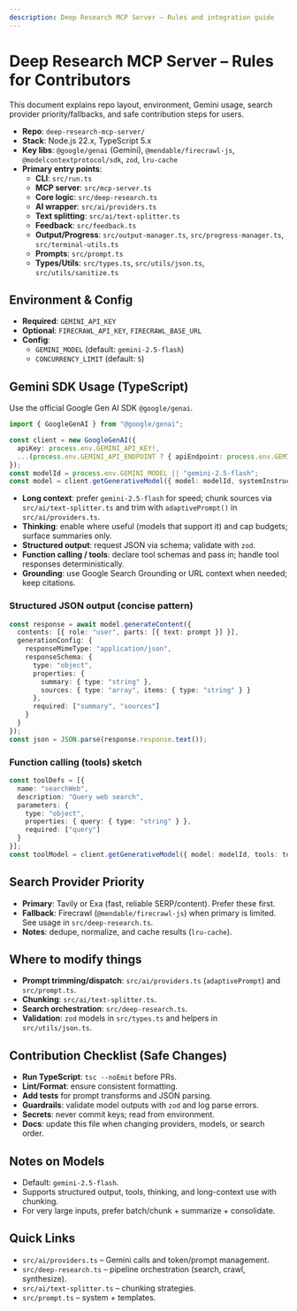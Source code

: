 ```yaml
---
description: Deep Research MCP Server – Rules and integration guide
---
```


# Deep Research MCP Server – Rules for Contributors

This document explains repo layout, environment, Gemini usage, search provider priority/fallbacks, and safe contribution steps for users.

- __Repo__: `deep-research-mcp-server/`
- __Stack__: Node.js 22.x, TypeScript 5.x
- __Key libs__: `@google/genai` (Gemini), `@mendable/firecrawl-js`, `@modelcontextprotocol/sdk`, `zod`, `lru-cache`
- __Primary entry points__:
  - __CLI__: `src/run.ts`
  - __MCP server__: `src/mcp-server.ts`
  - __Core logic__: `src/deep-research.ts`
  - __AI wrapper__: `src/ai/providers.ts`
  - __Text splitting__: `src/ai/text-splitter.ts`
  - __Feedback__: `src/feedback.ts`
  - __Output/Progress__: `src/output-manager.ts`, `src/progress-manager.ts`, `src/terminal-utils.ts`
  - __Prompts__: `src/prompt.ts`
  - __Types/Utils__: `src/types.ts`, `src/utils/json.ts`, `src/utils/sanitize.ts`

## Environment & Config

- __Required__: `GEMINI_API_KEY`
- __Optional__: `FIRECRAWL_API_KEY`, `FIRECRAWL_BASE_URL`
- __Config__:
  - `GEMINI_MODEL` (default: `gemini-2.5-flash`)
  - `CONCURRENCY_LIMIT` (default: `5`)

## Gemini SDK Usage (TypeScript)

Use the official Google Gen AI SDK `@google/genai`.

```ts
import { GoogleGenAI } from "@google/genai";

const client = new GoogleGenAI({
  apiKey: process.env.GEMINI_API_KEY!,
  ...(process.env.GEMINI_API_ENDPOINT ? { apiEndpoint: process.env.GEMINI_API_ENDPOINT } : {}),
});
const modelId = process.env.GEMINI_MODEL || "gemini-2.5-flash";
const model = client.getGenerativeModel({ model: modelId, systemInstruction: "You are a precise research assistant." });
```

- __Long context__: prefer `gemini-2.5-flash` for speed; chunk sources via `src/ai/text-splitter.ts` and trim with `adaptivePrompt()` in `src/ai/providers.ts`.
- __Thinking__: enable where useful (models that support it) and cap budgets; surface summaries only.
- __Structured output__: request JSON via schema; validate with `zod`.
- __Function calling / tools__: declare tool schemas and pass in; handle tool responses deterministically.
- __Grounding__: use Google Search Grounding or URL context when needed; keep citations.

### Structured JSON output (concise pattern)

```ts
const response = await model.generateContent({
  contents: [{ role: "user", parts: [{ text: prompt }] }],
  generationConfig: {
    responseMimeType: "application/json",
    responseSchema: {
      type: "object",
      properties: {
        summary: { type: "string" },
        sources: { type: "array", items: { type: "string" } }
      },
      required: ["summary", "sources"]
    }
  }
});
const json = JSON.parse(response.response.text());
```

### Function calling (tools) sketch

```ts
const toolDefs = [{
  name: "searchWeb",
  description: "Query web search",
  parameters: {
    type: "object",
    properties: { query: { type: "string" } },
    required: ["query"]
  }
}];
const toolModel = client.getGenerativeModel({ model: modelId, tools: toolDefs });
```

## Search Provider Priority

- __Primary__: Tavily or Exa (fast, reliable SERP/content). Prefer these first.
- __Fallback__: Firecrawl (`@mendable/firecrawl-js`) when primary is limited. See usage in `src/deep-research.ts`.
- __Notes__: dedupe, normalize, and cache results (`lru-cache`).

## Where to modify things

- __Prompt trimming/dispatch__: `src/ai/providers.ts` (`adaptivePrompt`) and `src/prompt.ts`.
- __Chunking__: `src/ai/text-splitter.ts`.
- __Search orchestration__: `src/deep-research.ts`.
- __Validation__: `zod` models in `src/types.ts` and helpers in `src/utils/json.ts`.

## Contribution Checklist (Safe Changes)

- __Run TypeScript__: `tsc --noEmit` before PRs.
- __Lint/Format__: ensure consistent formatting.
- __Add tests__ for prompt transforms and JSON parsing.
- __Guardrails__: validate model outputs with `zod` and log parse errors.
- __Secrets__: never commit keys; read from environment.
- __Docs__: update this file when changing providers, models, or search order.

## Notes on Models

- Default: `gemini-2.5-flash`.
- Supports structured output, tools, thinking, and long-context use with chunking.
- For very large inputs, prefer batch/chunk + summarize + consolidate.

## Quick Links

- `src/ai/providers.ts` – Gemini calls and token/prompt management.
- `src/deep-research.ts` – pipeline orchestration (search, crawl, synthesize).
- `src/ai/text-splitter.ts` – chunking strategies.
- `src/prompt.ts` – system + templates.
